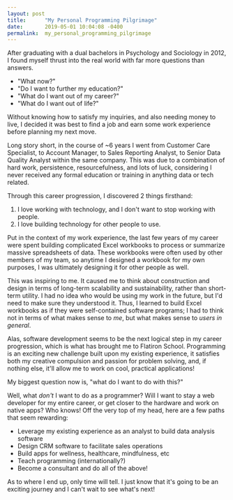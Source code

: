 ```yaml
---
layout: post
title:      "My Personal Programming Pilgrimage"
date:       2019-05-01 10:04:08 -0400
permalink:  my_personal_programming_pilgrimage
---
```


After graduating with a dual bachelors in Psychology and Sociology in 2012, I found myself thrust into the real world with far more questions than answers.

* "What now?"
* "Do I want to further my education?"
* "What do I want out of my career?"
* "What do I want out of life?"

Without knowing how to satisfy my inquiries, and also needing money to live, I decided it was best to find a job and earn some work experience before planning my next move.

Long story short, in the course of ~6 years I went from Customer Care Specialist, to Account Manager, to Sales Reporting Analyst, to Senior Data Quality Analyst within the same company. This was due to a combination of hard work, persistence, resourcefulness, and lots of luck, considering I never received any formal education or training in anything data or tech related. 

Through this career progression, I discovered 2 things firsthand:

1) I love working with technology, and I don't want to stop working with people.
2) I love building technology for other people to use.

Put in the context of my work experience, the last few years of my career were spent building complicated Excel workbooks to process or summarize massive spreadsheets of data. These workbooks were often used by other members of my team, so anytime I designed a workbook for my own purposes, I was ultimately designing it for other people as well.

This was inspiring to me. It caused me to think about construction and design in terms of long-term scalability and sustainability, rather than short-term utility. I had no idea who would be using my work in the future, but I'd need to make sure they understood it. Thus, I learned to build Excel workbooks as if they were self-contained software programs; I had to think not in terms of what makes sense to *me*, but what makes sense to *users in general*. 

Alas, software development seems to be the next logical step in my career progression, which is what has brought me to Flatiron School. Programming is an exciting new challenge built upon my existing experience, it satisfies both my creative compulsion and passion for problem solving, and, if nothing else, it'll allow me to work on cool, practical applications!

My biggest question now is, "what do I want to do with this?"

Well, what *don't* I want to do as a programmer? Will I want to stay a web developer for my entire career, or get closer to the hardware and work on native apps? Who knows! Off the very top of my head, here are a few paths that seem rewarding:

- Leverage my existing experience as an analyst to build data analysis software
- Design CRM software to facilitate sales operations
- Build apps for wellness, healthcare, mindfulness, etc
- Teach programming (internationally?)
- Become a consultant and do all of the above!

As to where I end up, only time will tell. I just know that it's going to be an exciting journey and I can't wait to see what's next!
